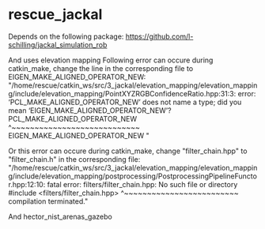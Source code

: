 # rescue_jackal

Depends on the following package: https://github.com/l-schilling/jackal_simulation_rob

And uses elevation mapping
Following error can occure during catkin_make, change the line in the corresponding file to EIGEN_MAKE_ALIGNED_OPERATOR_NEW:
"/home/rescue/catkin_ws/src/3_jackal/elevation_mapping/elevation_mapping/include/elevation_mapping/PointXYZRGBConfidenceRatio.hpp:31:3: error: ‘PCL_MAKE_ALIGNED_OPERATOR_NEW’ does not name a type; did you mean ‘EIGEN_MAKE_ALIGNED_OPERATOR_NEW’?
   PCL_MAKE_ALIGNED_OPERATOR_NEW
   ^~~~~~~~~~~~~~~~~~~~~~~~~~~~~
   EIGEN_MAKE_ALIGNED_OPERATOR_NEW
"


Or this error can occure during catkin_make, change "filter_chain.hpp" to "filter_chain.h" in the corresponding file:
"/home/rescue/catkin_ws/src/3_jackal/elevation_mapping/elevation_mapping/include/elevation_mapping/postprocessing/PostprocessingPipelineFunctor.hpp:12:10: fatal error: filters/filter_chain.hpp: No such file or directory
 #include <filters/filter_chain.hpp>
          ^~~~~~~~~~~~~~~~~~~~~~~~~~
compilation terminated."


And hector_nist_arenas_gazebo

